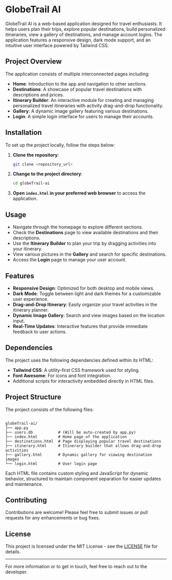 
# GlobeTrail AI

GlobeTrail AI is a web-based application designed for travel enthusiasts. It helps users plan their trips, explore popular destinations, build personalized itineraries, view a gallery of destinations, and manage account logins. The application features a responsive design, dark mode support, and an intuitive user interface powered by Tailwind CSS.

## Project Overview

The application consists of multiple interconnected pages including:

- **Home**: Introduction to the app and navigation to other sections.
- **Destinations**: A showcase of popular travel destinations with descriptions and prices.
- **Itinerary Builder**: An interactive module for creating and managing personalized travel itineraries with activity drag-and-drop functionality.
- **Gallery**: A dynamic image gallery featuring various destinations.
- **Login**: A simple login interface for users to manage their accounts.
  

## Installation

To set up the project locally, follow the steps below:

1. **Clone the repository**:
   ```bash
   git clone <repository_url>
   ```
2. **Change to the project directory**:
   ```bash
   cd globeTrail-ai
   ```
3. **Open `index.html` in your preferred web browser** to access the application.

## Usage

- Navigate through the homepage to explore different sections.
- Check the **Destinations** page to view available destinations and their descriptions.
- Use the **Itinerary Builder** to plan your trip by dragging activities into your itinerary.
- View various pictures in the **Gallery** and search for specific destinations.
- Access the **Login** page to manage your user account.

## Features

- **Responsive Design**: Optimized for both desktop and mobile views.
- **Dark Mode**: Toggle between light and dark themes for a customizable user experience.
- **Drag-and-Drop Itinerary**: Easily organize your travel activities in the itinerary planner.
- **Dynamic Image Gallery**: Search and view images based on the location input.
- **Real-Time Updates**: Interactive features that provide immediate feedback to user actions.

## Dependencies

The project uses the following dependencies defined within its HTML:

- **Tailwind CSS**: A utility-first CSS framework used for styling.
- **Font Awesome**: For icons and font integration.
- Additional scripts for interactivity embedded directly in HTML files.

## Project Structure

The project consists of the following files:

```plaintext

globeTrail-ai/
├── app.py
├── users.db           # (Will be auto-created by app.py)
├── index.html         # Home page of the application
├── destinations.html  # Page displaying popular travel destinations
├── itinerary.html     # Itinerary builder that allows drag-and-drop activities
├── gallery.html       # Dynamic gallery for viewing destination images
└── login.html         # User login page

```

Each HTML file contains custom styling and JavaScript for dynamic behavior, structured to maintain component separation for easier updates and maintenance.

## Contributing

Contributions are welcome! Please feel free to submit issues or pull requests for any enhancements or bug fixes.

## License

This project is licensed under the MIT License - see the [LICENSE](LICENSE) file for details.

---

For more information or to get in touch, feel free to reach out to the developer.
```
